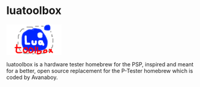 # luatoolbox
![ICON0](https://raw.githubusercontent.com/rreha/luatoolbox/main/ICON0.png)

luatoolbox is a hardware tester homebrew for the PSP, inspired and meant for a better, open source replacement for the P-Tester homebrew which is coded by Avanaboy.
